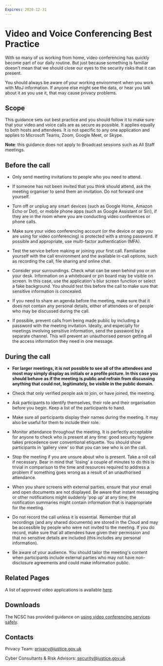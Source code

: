 ```yaml
---
Expires: 2020-12-31
---
```


# Video and Voice Conferencing Best Practice
With so many of us working from home, video conferencing has quickly become part of our daily routine. But just because something is familiar doesn't mean that we should close our eyes to the security risks that it can present.

You should always be aware of your working environment when you work with MoJ information. If anyone else might see the data, or hear you talk about it as you use it, that may cause privacy problems.

## Scope
This guidance sets out best practice and you should follow it to make sure that your video and voice calls are as secure as possible. It applies equally to both hosts and attendees. It is not specific to any one application and applies to Microsoft Teams, Zoom, Google Meet, or Skype.

**Note**: this guidance does not apply to Broadcast sessions such as All Staff meetings.

## Before the call

* Only send meeting invitations to people who you need to attend.


* If someone has not been invited that you think should attend, ask the meeting organiser to send them an invitation. Do not forward one yourself.


* Turn off or unplug any smart devices (such as Google Home, Amazon Echo or Dot), or mobile phone apps (such as Google Assistant or Siri), if they are in the room where you are conducting video conferences or phone calls.


* Make sure your video conferencing account (or the device or app you are using for video conferencing) is protected with a strong password. If possible and appropriate, use multi-factor authentication (MFA).


* Test the service before making or joining your first call. Familiarise yourself with the call environment and the available in-call options, such as recording the call, file sharing and online chat.


* Consider your surroundings. Check what can be seen behind you or on your desk. Information on a whiteboard or pin board may be visible on screen. In this case, use the application's blur screen function or select a fake background. You should test this before the call to make sure that sensitive information is concealed.


* If you need to share an agenda before the meeting, make sure that it does not contain any personal details, either of attendees or of people who may be discussed during the call.


* If possible, prevent calls from being made public by including a password with the meeting invitation. Ideally, and especially for meetings involving sensitive information, send the password by a separate channel. This will prevent an unauthorised person getting all the access information they need in one message.

## During the call
* **For larger meetings, it is not possible to see all of the attendees and most may simply display as initials or a profile picture. In this case you should behave as if the meeting is public and refrain from discussing anything that could not, legitimately, be visible in the public domain.**


* Check that only verified people ask to join, or have joined, the meeting.


* Ask participants to identify themselves, their role and their organisation before you begin. Keep a list of the participants to hand.


* Make sure all participants display their names during the meeting. It may also be useful for them to include their role.


* Monitor attendance throughout the meeting. It is perfectly acceptable for anyone to check who is present at any time: good security hygiene takes precedence over conventional etiquette. You should show participants in 'gallery view' so that you can see who is on the call.


* Stop the meeting if you are unsure about who is present. Take a roll call if necessary. Bear in mind that 'losing' a couple of minutes to do this is trivial in comparison to the time and resources required to address a problem if something goes wrong as a result of an unauthorised attendance.


* When you share screens with external parties, ensure that your email and open documents are not displayed. Be aware that instant messaging or other notifications might suddenly 'pop up' at any time; the notification summaries might contain information that is inappropriate for the meeting.


* Do not record the call unless it is essential. Remember that all recordings (and any shared documents) are stored in the Cloud and may be accessible by people who were not invited to the meeting. If you do record, make sure that all attendees have given their permission and that no sensitive details are included (this includes any personal information).


* Be aware of your audience. You should tailor the meeting's content when participants include external parties who may not have non-disclosure agreements and could make information public.

## Related Pages

A list of approved video applications is available [here](https://github.com/ministryofjustice/security-guidance/blob/master/policies/general-user-video-and-messaging-apps-guidance.md).


## Downloads

The NCSC has provided guidance on [using video conferencing services safely](https://www.ncsc.gov.uk/guidance/video-conferencing-services-using-them-securely).

## Contacts
Privacy Team: [privacy@justice.gov.uk](privacy@justice.gov.uk)

Cyber Consultants & Risk Advisors: [security@justice.gov.uk](security@justice.gov.uk)
